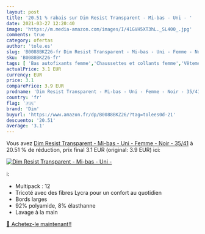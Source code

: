 ```yaml
---
layout: post
title: '20.51 % rabais sur Dim Resist Transparent - Mi-bas - Uni - '
date: 2021-03-27 12:20:40
image: 'https://m.media-amazon.com/images/I/41GVH5XT3hL._SL400_.jpg'
comments: true
category: ofertas
author: 'tole.es'
slug: 'B0088BKZ26-fr Dim Resist Transparent - Mi-bas - Uni - Femme - Noir - 35/41'
sku: 'B0088BKZ26-fr'
tags: [ 'Bas autofixants femme','Chaussettes et collants femme','Vêtements','Vêtements femme','dim', ]
actualPrice: 3.1 EUR
currency: EUR
price: 3.1
comparePrice: 3.9 EUR
prodname: 'Dim Resist Transparent - Mi-bas - Uni - Femme - Noir - 35/41'
country: 'fr'
flag: '🇫🇷'
brand: 'Dim'
buyurl: 'https://www.amazon.fr/dp/B0088BKZ26/?tag=tolees0d-21'
descuento: '20.51'
average: '3.1'
---
```


Vous avez [Dim Resist Transparent - Mi-bas - Uni - Femme - Noir - 35/41](https://www.amazon.fr/dp/B0088BKZ26/?tag=tolees0d-21)  à  20.51 % de réduction, prix final  3.1 EUR (original: 3.9 EUR) ici:

[![Dim Resist Transparent - Mi-bas - Uni - ](https://m.media-amazon.com/images/I/41GVH5XT3hL._SL400_.jpg)](https://www.amazon.fr/dp/B0088BKZ26/?tag=tolees0d-21)

ℹ️:

- Multipack : 12
- Tricoté avec des fibres Lycra pour un confort au quotidien
- Bords larges
- 92% polyamide, 8% élasthanne
- Lavage à la main

[🛒 Achetez-le maintenant!!](https://www.amazon.fr/dp/B0088BKZ26/?tag=tolees0d-21)
